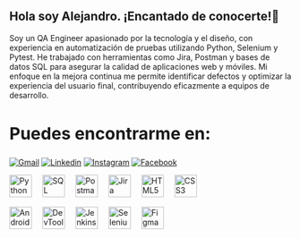 ## Hola soy Alejandro. ¡Encantado de conocerte!👋

Soy un QA Engineer apasionado por la tecnología y el diseño, con experiencia en automatización de pruebas utilizando Python, Selenium y Pytest. He trabajado con herramientas como Jira, Postman y bases de datos SQL para asegurar la calidad de aplicaciones web y móviles. Mi enfoque en la mejora continua me permite identificar defectos y optimizar la experiencia del usuario final, contribuyendo eficazmente a equipos de desarrollo.

<h2 style="font-size:30px;">Puedes encontrarme en:</h2>

[![Gmail](https://img.shields.io/badge/Gmail-D14836?style=for-the-badge&logo=gmail&logoColor=white)](mailto:alejandroreyes.dig@gmail.com)
[![Linkedin](https://img.shields.io/badge/LinkedIn-0077B5?style=for-the-badge&logo=linkedin&logoColor=white)](https://www.linkedin.com/in/alejandro-reyes-software-qa-engineer/)
[![Instagram](https://img.shields.io/badge/Instagram-E4405F?style=for-the-badge&logo=instagram&logoColor=white)](www.instagram.com)
[![Facebook](https://img.shields.io/badge/Facebook-1877F2?style=for-the-badge&logo=facebook&logoColor=white)]([www.instagram.com](https://www.facebook.com/alejandrrooo/))

<p>
  <img src="https://cdn.jsdelivr.net/gh/devicons/devicon/icons/python/python-original.svg" alt="Python logo" width="40" height="40" style="margin-right: 15px;"/>
  <img src="https://cdn.jsdelivr.net/gh/devicons/devicon/icons/postgresql/postgresql-original.svg" alt="SQL logo" width="40" height="40" style="margin-right: 15px;"/>
  <img src="https://cdn.jsdelivr.net/gh/devicons/devicon/icons/postman/postman-original.svg" alt="Postman logo" width="40" height="40" style="margin-right: 15px;"/>
  <img src="https://cdn.jsdelivr.net/gh/devicons/devicon/icons/jira/jira-original.svg" alt="Jira logo" width="40" height="40" style="margin-right: 15px;"/>
  <img src="https://cdn.jsdelivr.net/gh/devicons/devicon/icons/html5/html5-original.svg" alt="HTML5 logo" width="40" height="40" style="margin-right: 15px;"/>
  <img src="https://cdn.jsdelivr.net/gh/devicons/devicon/icons/css3/css3-original.svg" alt="CSS3 logo" width="40" height="40" style="margin-right: 15px;"/>
</p>
<p>
  <img src="https://cdn.jsdelivr.net/gh/devicons/devicon/icons/androidstudio/androidstudio-original.svg" alt="Android Studio logo" width="40" height="40" style="margin-right: 15px;"/>
  <img src="https://cdn.jsdelivr.net/gh/devicons/devicon/icons/chrome/chrome-original.svg" alt="DevTools logo" width="40" height="40" style="margin-right: 15px;"/>
  <img src="https://cdn.jsdelivr.net/gh/devicons/devicon/icons/jenkins/jenkins-original.svg" alt="Jenkins logo" width="40" height="40" style="margin-right: 15px;"/>
  <img src="https://cdn.jsdelivr.net/gh/devicons/devicon/icons/selenium/selenium-original.svg" alt="Selenium logo" width="40" height="40" style="margin-right: 15px;"/>
  <img src="https://cdn.jsdelivr.net/gh/devicons/devicon/icons/figma/figma-original.svg" alt="Figma logo" width="40" height="40" style="margin-right: 15px;"/>
</p>











<!--
**Alejandrrooo/Alejandrrooo** is a ✨ _special_ ✨ repository because its `README.md` (this file) appears on your GitHub profile.


Here are some ideas to get you started:

- 🔭 I’m currently working on ...
- 🌱 I’m currently learning ...
- 👯 I’m looking to collaborate on ...
- 🤔 I’m looking for help with ...
- 💬 Ask me about ...
- 📫 How to reach me: ...
- 😄 Pronouns: ...
- ⚡ Fun fact: ...
-->
